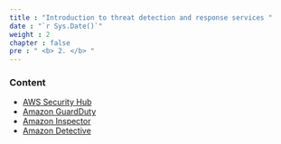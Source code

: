 ```yaml
---
title : "Introduction to threat detection and response services "
date : "`r Sys.Date()`"
weight : 2
chapter : false
pre : " <b> 2. </b> "
---
```


### Content
  - [AWS Security Hub](2.1-AWS-Security-Hub/)
  - [Amazon GuardDuty](2.2-Amazon-GuardDuty/)
  - [Amazon Inspector](2.2-Amazon-Inspector/)
  - [Amazon Detective](2.2-Amazon-Detective/)